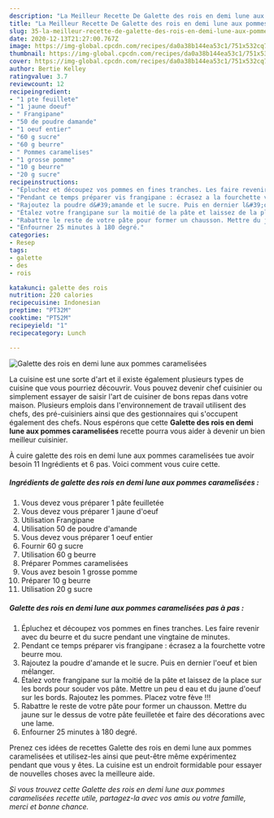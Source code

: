 ```yaml
---
description: "La Meilleur Recette De Galette des rois en demi lune aux pommes caramelisées"
title: "La Meilleur Recette De Galette des rois en demi lune aux pommes caramelisées"
slug: 35-la-meilleur-recette-de-galette-des-rois-en-demi-lune-aux-pommes-caramelisees
date: 2020-12-13T21:27:00.767Z
image: https://img-global.cpcdn.com/recipes/da0a38b144ea53c1/751x532cq70/galette-des-rois-en-demi-lune-aux-pommes-caramelisees-photo-principale-de-la-recette.jpg
thumbnail: https://img-global.cpcdn.com/recipes/da0a38b144ea53c1/751x532cq70/galette-des-rois-en-demi-lune-aux-pommes-caramelisees-photo-principale-de-la-recette.jpg
cover: https://img-global.cpcdn.com/recipes/da0a38b144ea53c1/751x532cq70/galette-des-rois-en-demi-lune-aux-pommes-caramelisees-photo-principale-de-la-recette.jpg
author: Bertie Kelley
ratingvalue: 3.7
reviewcount: 12
recipeingredient:
- "1 pte feuillete"
- "1 jaune doeuf"
- " Frangipane"
- "50 de poudre damande"
- "1 oeuf entier"
- "60 g sucre"
- "60 g beurre"
- " Pommes caramelises"
- "1 grosse pomme"
- "10 g beurre"
- "20 g sucre"
recipeinstructions:
- "Épluchez et découpez vos pommes en fines tranches. Les faire revenir avec du beurre et du sucre pendant une vingtaine de minutes."
- "Pendant ce temps préparer vis frangipane : écrasez a la fourchette votre beurre mou."
- "Rajoutez la poudre d&#39;amande et le sucre. Puis en dernier l&#39;oeuf et bien mélanger."
- "Étalez votre frangipane sur la moitié de la pâte et laissez de la place sur les bords pour souder vos pâte. Mettre un peu d eau et du jaune d&#39;oeuf sur les bords. Rajoutez les pommes. Placez votre fève !!!"
- "Rabattre le reste de votre pâte pour former un chausson. Mettre du jaune sur le dessus de votre pâte feuilletée et faire des décorations avec une lame."
- "Enfourner 25 minutes à 180 degré."
categories:
- Resep
tags:
- galette
- des
- rois

katakunci: galette des rois 
nutrition: 220 calories
recipecuisine: Indonesian
preptime: "PT32M"
cooktime: "PT52M"
recipeyield: "1"
recipecategory: Lunch

---
```



![Galette des rois en demi lune aux pommes caramelisées](https://img-global.cpcdn.com/recipes/da0a38b144ea53c1/751x532cq70/galette-des-rois-en-demi-lune-aux-pommes-caramelisees-photo-principale-de-la-recette.jpg)

La cuisine est une sorte d'art et il existe également plusieurs types de cuisine que vous pourriez découvrir. Vous pouvez devenir chef cuisinier ou simplement essayer de saisir l'art de cuisiner de bons repas dans votre maison. Plusieurs emplois dans l'environnement de travail utilisent des chefs, des pré-cuisiniers ainsi que des gestionnaires qui s'occupent également des chefs. Nous espérons que cette <strong> Galette des rois en demi lune aux pommes caramelisées </strong> recette pourra vous aider à devenir un bien meilleur cuisinier.

<!--inarticleads1-->

À cuire galette des rois en demi lune aux pommes caramelisées tue avoir besoin 11 Ingrédients et 6 pas. Voici comment vous cuire cette.

##### Ingrédients de galette des rois en demi lune aux pommes caramelisées :

1. Vous devez vous préparer 1 pâte feuilletée
1. Vous devez vous préparer 1 jaune d&#39;oeuf
1. Utilisation  Frangipane
1. Utilisation 50 de poudre d&#39;amande
1. Vous devez vous préparer 1 oeuf entier
1. Fournir 60 g sucre
1. Utilisation 60 g beurre
1. Préparer  Pommes caramelisées
1. Vous avez besoin 1 grosse pomme
1. Préparer 10 g beurre
1. Utilisation 20 g sucre




<!--inarticleads2-->

##### Galette des rois en demi lune aux pommes caramelisées pas à pas :

1. Épluchez et découpez vos pommes en fines tranches. Les faire revenir avec du beurre et du sucre pendant une vingtaine de minutes.
1. Pendant ce temps préparer vis frangipane : écrasez a la fourchette votre beurre mou.
1. Rajoutez la poudre d&#39;amande et le sucre. Puis en dernier l&#39;oeuf et bien mélanger.
1. Étalez votre frangipane sur la moitié de la pâte et laissez de la place sur les bords pour souder vos pâte. Mettre un peu d eau et du jaune d&#39;oeuf sur les bords. Rajoutez les pommes. Placez votre fève !!!
1. Rabattre le reste de votre pâte pour former un chausson. Mettre du jaune sur le dessus de votre pâte feuilletée et faire des décorations avec une lame.
1. Enfourner 25 minutes à 180 degré.




<!--inarticleads1-->

<p>
Prenez ces idées de recettes Galette des rois en demi lune aux pommes caramelisées et utilisez-les ainsi que peut-être même expérimentez pendant que vous y êtes. La cuisine est un endroit formidable pour essayer de nouvelles choses avec la meilleure aide.
</p>

<p>
<i>Si vous trouvez cette Galette des rois en demi lune aux pommes caramelisées recette utile, partagez-la avec vos amis ou votre famille, merci et bonne chance.</i>
</p>
